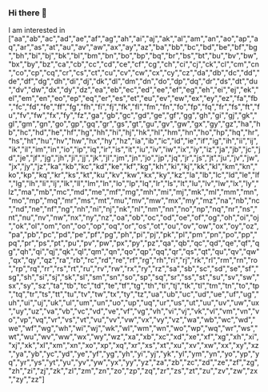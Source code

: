 ### Hi there 👋

I am interested in
["aa","ab","ac","ad","ae","af","ag","ah","ai","aj","ak","al","am","an","ao","ap","aq","ar","as","at","au","av","aw","ax","ay","az","ba","bb","bc","bd","be","bf","bg","bh","bi","bj","bk","bl","bm","bn","bo","bp","bq","br","bs","bt","bu","bv","bw","bx","by","bz","ca","cb","cc","cd","ce","cf","cg","ch","ci","cj","ck","cl","cm","cn","co","cp","cq","cr","cs","ct","cu","cv","cw","cx","cy","cz","da","db","dc","dd","de","df","dg","dh","di","dj","dk","dl","dm","dn","do","dp","dq","dr","ds","dt","du","dv","dw","dx","dy","dz","ea","eb","ec","ed","ee","ef","eg","eh","ei","ej","ek","el","em","en","eo","ep","eq","er","es","et","eu","ev","ew","ex","ey","ez","fa","fb","fc","fd","fe","ff","fg","fh","fi","fj","fk","fl","fm","fn","fo","fp","fq","fr","fs","ft","fu","fv","fw","fx","fy","fz","ga","gb","gc","gd","ge","gf","gg","gh","gi","gj","gk","gl","gm","gn","go","gp","gq","gr","gs","gt","gu","gv","gw","gx","gy","gz","ha","hb","hc","hd","he","hf","hg","hh","hi","hj","hk","hl","hm","hn","ho","hp","hq","hr","hs","ht","hu","hv","hw","hx","hy","hz","ia","ib","ic","id","ie","if","ig","ih","ii","ij","ik","il","im","in","io","ip","iq","ir","is","it","iu","iv","iw","ix","iy","iz","ja","jb","jc","jd","je","jf","jg","jh","ji","jj","jk","jl","jm","jn","jo","jp","jq","jr","js","jt","ju","jv","jw","jx","jy","jz","ka","kb","kc","kd","ke","kf","kg","kh","ki","kj","kk","kl","km","kn","ko","kp","kq","kr","ks","kt","ku","kv","kw","kx","ky","kz","la","lb","lc","ld","le","lf","lg","lh","li","lj","lk","ll","lm","ln","lo","lp","lq","lr","ls","lt","lu","lv","lw","lx","ly","lz","ma","mb","mc","md","me","mf","mg","mh","mi","mj","mk","ml","mm","mn","mo","mp","mq","mr","ms","mt","mu","mv","mw","mx","my","mz","na","nb","nc","nd","ne","nf","ng","nh","ni","nj","nk","nl","nm","nn","no","np","nq","nr","ns","nt","nu","nv","nw","nx","ny","nz","oa","ob","oc","od","oe","of","og","oh","oi","oj","ok","ol","om","on","oo","op","oq","or","os","ot","ou","ov","ow","ox","oy","oz","pa","pb","pc","pd","pe","pf","pg","ph","pi","pj","pk","pl","pm","pn","po","pp","pq","pr","ps","pt","pu","pv","pw","px","py","pz","qa","qb","qc","qd","qe","qf","qg","qh","qi","qj","qk","ql","qm","qn","qo","qp","qq","qr","qs","qt","qu","qv","qw","qx","qy","qz","ra","rb","rc","rd","re","rf","rg","rh","ri","rj","rk","rl","rm","rn","ro","rp","rq","rr","rs","rt","ru","rv","rw","rx","ry","rz","sa","sb","sc","sd","se","sf","sg","sh","si","sj","sk","sl","sm","sn","so","sp","sq","sr","ss","st","su","sv","sw","sx","sy","sz","ta","tb","tc","td","te","tf","tg","th","ti","tj","tk","tl","tm","tn","to","tp","tq","tr","ts","tt","tu","tv","tw","tx","ty","tz","ua","ub","uc","ud","ue","uf","ug","uh","ui","uj","uk","ul","um","un","uo","up","uq","ur","us","ut","uu","uv","uw","ux","uy","uz","va","vb","vc","vd","ve","vf","vg","vh","vi","vj","vk","vl","vm","vn","vo","vp","vq","vr","vs","vt","vu","vv","vw","vx","vy","vz","wa","wb","wc","wd","we","wf","wg","wh","wi","wj","wk","wl","wm","wn","wo","wp","wq","wr","ws","wt","wu","wv","ww","wx","wy","wz","xa","xb","xc","xd","xe","xf","xg","xh","xi","xj","xk","xl","xm","xn","xo","xp","xq","xr","xs","xt","xu","xv","xw","xx","xy","xz","ya","yb","yc","yd","ye","yf","yg","yh","yi","yj","yk","yl","ym","yn","yo","yp","yq","yr","ys","yt","yu","yv","yw","yx","yy","yz","za","zb","zc","zd","ze","zf","zg","zh","zi","zj","zk","zl","zm","zn","zo","zp","zq","zr","zs","zt","zu","zv","zw","zx","zy","zz"]

<!--
**alexn400/alexn400** is a ✨ _special_ ✨ repository because its `README.md` (this file) appears on your GitHub profile.

Here are some ideas to get you started:

- 🔭 I’m currently working on ...
- 🌱 I’m currently learning ...
- 👯 I’m looking to collaborate on ...
- 🤔 I’m looking for help with ...
- 💬 Ask me about ...
- 📫 How to reach me: ...
- 😄 Pronouns: ...
- ⚡ Fun fact: ...
-->
